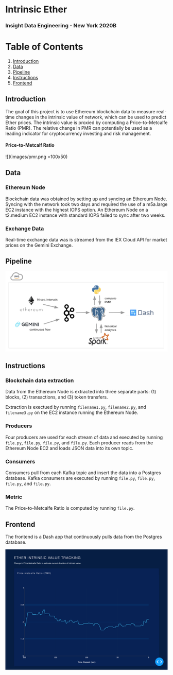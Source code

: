 # Intrinsic Ether

### Insight Data Engineering - New York 2020B

# Table of Contents
1. [Introduction](README.md#Introduction)
2. [Data](README.md#Data)
3. [Pipeline](README.md#Pipeline)
4. [Instructions](README.md#Instructions)
6. [Frontend](README.md#Frontend)


## Introduction

The goal of this project is to use Ethereum blockchain data to measure real-time changes in the intrinsic value of network, which can be used to predict Ether prices. The intrinsic value is proxied by computing a Price-to-Metcalfe Ratio (PMR). The relative change in PMR can potentially be used as a leading indicator for cryptocurrency investing and risk management.

#### Price-to-Metcalf Ratio

![](images/pmr.png =100x50)

## Data

### Ethereum Node
Blockchain data was obtained by setting up and syncing an Ethereum Node. Syncing with the network took two days and required the use of a m5a.large EC2 instance with the highest IOPS option. An Ethereum Node on a t2.medium EC2 instance with standard IOPS failed to sync after two weeks.

### Exchange Data
Real-time exchange data was is streamed from the IEX Cloud API for market prices on the Gemini Exchange.

## Pipeline

![Preview](images/pipeline.png)

## Instructions

### Blockchain data extraction

Data from the Ethereum Node is extracted into three separate parts: (1) blocks, (2) transactions, and (3) token transfers.

Extraction is exectued by running `filename1.py`, `filename2.py`, and `filename3.py` on the EC2 instance running the Ethereum Node.

### Producers

Four producers are used for each stream of data and executed by running `file.py`, `file.py`, `file.py`, and `file.py`. Each producer reads from the Ethereum Node EC2 and loads JSON data into its own topic.

### Consumers

Consumers pull from each Kafka topic and insert the data into a Postgres database. Kafka consumers are executed by running `file.py`, `file.py`, `file.py`, and `file.py`.

### Metric

The Price-to-Metcalfe Ratio is computed by running `file.py`.

## Frontend

The frontend is a Dash app that continuously pulls data from the Postgres database.

![Preview](images/frontend.png)
